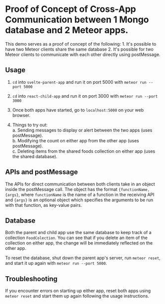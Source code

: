 # Proof of Concept of Cross-App Communication between 1 Mongo database and 2 Meteor apps.

This demo serves as a proof of concept of the following: 1. It's possible to have two Meteor clients share the same database 2. It's possible for two Meteor clients to communicate with each other directly using postMessage.

## Usage

1. `cd` into `svelte-parent-app` and run it on port 5000 with `meteor run --port 5000`

2. `cd` into `react-child-app` and run it on port 3000 with `meteor run --port 3000`

3. Once both apps have started, go to `localhost:5000` on your web browser.

4. Things to try out:  
   a. Sending messages to display or alert between the two apps (uses postMessage).  
   b. Modifying the count on either app from the other app (uses postMessage).  
   c. Deleting items from the shared foods collection on either app (uses the shared database).

## APIs and postMessage

The APIs for direct communication between both clients take in an object inside the postMessage call. The object has the format `{functionName, {args}`, where `functionName` is the name of a function in the receiving API and `{args}` is an optional object which specifies the arguments to be run with that function, as key-value pairs.

## Database

Both the parent and child app use the same database to keep track of a collection `FoodColection`. You can see that if you delete an item of the collection on either app, the change will be immediately reflected on the other app.

To reset the database, shut down the parent app's server, run `meteor reset`, and start it up again with `meteor run --port 5000`.

## Troubleshooting

If you encounter errors on starting up either app, reset both apps using `meteor reset` and start them up again following the usage instructions.
